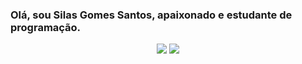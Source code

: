
### Olá, sou Silas Gomes Santos, apaixonado e estudante de programação.
<div align="center">
  <a href="https://github.com/SilasGS%22%3E
  <img height="180em" src="https://github-readme-stats.vercel.app/api?username=SilasGS&show_icons=true&theme=midnight-purple&include_all_commits=true&count_private=true%22/%3E
  <img height="180em" src="https://github-readme-stats.vercel.app/api/top-langs/?username=SilasGS&layout=compact&langs_count=7&theme=midnight-purple%22/%3E
</div>
<div align="center">
  <a href="https://www.instagram.com/silask21/" target="_blank"><img src="https://img.shields.io/badge/-Instagram-%23E4405F?style=for-the-badge&logo=instagram&logoColor=white" target="_blank"></a>
  <a href = "mailto:silasgomessantosikas@gmail.com"><img src="https://img.shields.io/badge/-Gmail-%23333?style=for-the-badge&logo=gmail&logoColor=white" target="_blank"></a>
  </div>